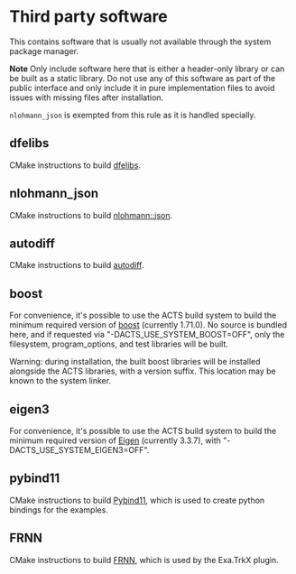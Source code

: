 # Third party software

This contains software that is usually not available through the system
package manager.

**Note** Only include software here that is either a header-only library or
can be built as a static library. Do not use any of this software as part of
the public interface and only include it in pure implementation files to avoid
issues with missing files after installation.

`nlohmann_json` is exempted from this rule as it is handled specially.

## dfelibs

CMake instructions to build [dfelibs](https://github.com/msmk0/dfelibs).

## nlohmann_json

CMake instructions to build [nlohmann::json](https://github.com/nlohmann/json).

## autodiff

CMake instructions to build  [autodiff](https://github.com/autodiff/autodiff).

## boost 

For convenience, it's possible to use the ACTS build system to build the minimum
required version of [boost](https://www.boost.org/) (currently 1.71.0).  No source is
bundled here, and if requested via "-DACTS_USE_SYSTEM_BOOST=OFF", only the filesystem,
program_options, and test libraries will be built.

Warning: during installation, the built boost libraries will be installed alongside the
ACTS libraries, with a version suffix. This location may be known to the system linker.

## eigen3

For convenience, it's possible to use the ACTS build system to build
the minimum required version of [Eigen](https://eigen.tuxfamily.org)
(currently 3.3.7), with "-DACTS_USE_SYSTEM_EIGEN3=OFF".

## pybind11

CMake instructions to build [Pybind11](https://github.com/pybind/pybind11), which is used to create python bindings for the examples.

## FRNN

CMake instructions to build [FRNN](https://github.com/lxxue/FRNN), which is used by the Exa.TrkX plugin.
